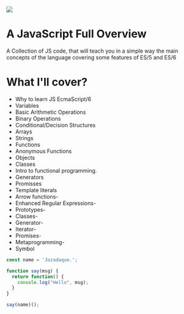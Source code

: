 <img src="http://ourcodeworld.com/public-media/articles/articleocw-565adecfc4fe7.jpg" />

# A JavaScript Full Overview
A Collection of JS code, that will teach you in a simple way the main concepts of the language covering some features of ES/5 and ES/6

# What I'll cover?

- Why to learn JS EcmaScript/6
- Variables
- Basic Arithmetic Operations
- Binary Operations
- Conditional/Decision Structures
- Arrays
- Strings
- Functions
- Anonymous Functions
- Objects
- Classes
- Intro to functional programming.
- Generators
- Promisses
- Template literals
- Arrow functions- 
- Enhanced Regular Expressions- 
- Prototypes- 
- Classes- 
- Generator- 
- Iterator- 
- Promises- 
- Metaprogramming- 
- Symbol

```js
const name = 'Jozadaque.';

function say(msg) {
  return function() {
    console.log("Hello", msg);
  }
}

say(name)();
```
